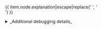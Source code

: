 {{ item.node.explanation|escape|replace('  ', '<br>') }}

<details>
<summary>_Additional debugging details_</summary>
Path:<br>
`{{ item.node.path }}`<br>
Selector:<br>
`{{ item.node.selector|replace('$', 'S') }}`
</details>